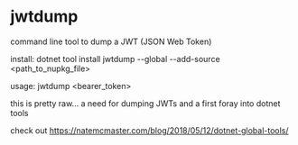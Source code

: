 # jwtdump
command line tool to dump a JWT (JSON Web Token)

install: 
   dotnet tool install jwtdump --global --add-source <path_to_nupkg_file>

usage: 
   jwtdump <bearer_token>

this is pretty raw... a need for dumping JWTs and a first foray into dotnet tools

check out https://natemcmaster.com/blog/2018/05/12/dotnet-global-tools/
